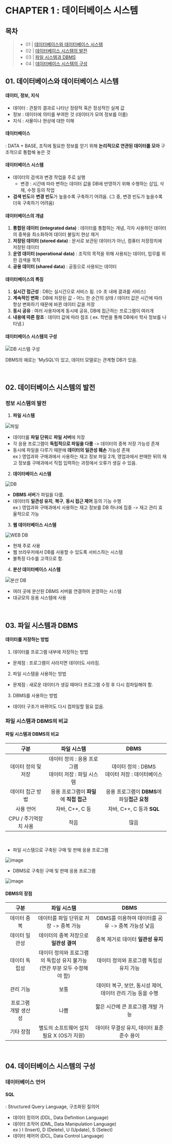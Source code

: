 # CHAPTER 1 : 데이터베이스 시스템

## 목차

> - 01 | [데이터베이스와 데이터베이스 시스템](#01-데이터베이스와-데이터베이스-시스템)
> - 02 | [데이터베이스 시스템의 발전](#02-데이터베이스-시스템의-발전)
> - 03 | [파일 시스템과 DBMS](#03-파일-시스템과-dbms)
> - 04 | [데이터베이스 시스템의 구성](#04-데이터베이스-시스템의-구성)


## 01. 데이터베이스와 데이터베이스 시스템

#### 데이터, 정보, 지식

- 데이터 : 관찰의 결과로 나타난 정량적 혹은 정성적인 실제 값
- 정보 : 데이터에 의미를 부여한 것 (데이터가 모여 정보를 이룸)
- 지식 : 사물이나 현상에 대한 이해

#### 데이터베이스

: DATA + BASE, 조직에 필요한 정보를 얻기 위해 **논리적으로 연관된 데이터를 모아** 구조적으로 통합해 놓은 것

#### 데이터베이스 시스템

- 데이터의 검색과 변경 작업을 주로 실행
  - 변경 : 시간에 따라 변하는 데이터 값을 DB에 반영하기 위해 수행하는 삽입, 삭제, 수정 등의 작업
- **검색 빈도**와 **변경 빈도**가 높을수록 구축하기 어려움. (그 중, 변경 빈도가 높을수록 더욱 구축하기 어려움)

#### 데이터베이스의 개념

1. **통합된 데이터 (integrated data)** : 데이터를 통합하는 개념, 각자 사용하던 데이터의 중복을 최소화하여 데이터 불일치 현상 제거
2. **저장된 데이터 (stored data)** : 문서로 보관된 데이터가 아닌, 컴퓨터 저장장치에 저장된 데이터
3. **운영 데이터 (operational data)** : 조직의 목적을 위해 사용되는 데이터, 업무를 위한 검색을 목적
4. **공용 데이터 (shared data)** : 공동으로 사용되는 데이터

#### 데이터베이스의 특징

1. **실시간 접근성** : DB는 실시간으로 서비스 됨. (수 초 내에 결과를 서비스)
2. **계속적인 변화** : DB에 저장된 값 - 어느 한 순간의 상태 / 데이터 값은 시간에 따라 항상 변화하기 때문에 바뀐 데이터 값을 저장
3. **동시 공유** : 여러 사용자에게 동시에 공유, DB에 접근하는 프로그램이 여러개
4. **내용에 따른 참조** : 데이터 값에 따라 참조 ( ex. 학번을 통해 DB에서 학사 정보를 나타냄.)

#### 데이터베이스 시스템의 구성

![DB 시스템 구성](https://user-images.githubusercontent.com/62230430/109951229-c73cad00-7d20-11eb-9448-cc9f9e498465.png)

DBMS의 예로는 'MySQL'이 있고, 데이터 모델로는 관계형 DB가 있음.

<br/>

## 02. 데이터베이스 시스템의 발전

### 정보 시스템의 발전

1. **파일 시스템**

![파일](https://user-images.githubusercontent.com/62230430/109957797-c871d800-7d28-11eb-9428-8e941bf4def7.png)


- 데이터를 **파일 단위**로 **파일 서버**에 저장
- 각 응용 프로그램이 **독립적으로 파일을 다룸** -> 데이터의 중복 저장 가능성 존재
- 동시에 파일을 다루기 때문에 **데이터의 일관성 훼손** 가능성 존재  
  ex ) 영업과와 구매과에서 사용하는 재고 정보 파일 2개, 영업과에서 판매한 뒤의 재고 정보를 구매과에서 직접 입력하는 과정에서 오류가 생길 수 있음.


2. **데이터베이스 시스템**

![DB](https://user-images.githubusercontent.com/62230430/109957834-d45d9a00-7d28-11eb-800e-7a7d18758daa.png)


- **DBMS 서버**가 파일을 다룸.
- 데이터의 **일관성 유지**, **복구**, **동시 접근 제어** 등의 기능 수행  
  ex ) 영업과와 구매과에서 사용하는 재고 정보를 DB 하나에 집중 -> 재고 관리 효율적으로 가능


3. **웹 데이터베이스 시스템**

![WEB DB](https://user-images.githubusercontent.com/62230430/109957870-e0e1f280-7d28-11eb-9f2a-480ebbc42058.png)

- 현재 주로 사용
- 웹 브라우저에서 DB를 사용할 수 있도록 서비스하는 시스템
- 불특정 다수를 고객으로 함.

4. **분산 데이터베이스 시스템**

![분산 DB](https://user-images.githubusercontent.com/62230430/109958003-1090fa80-7d29-11eb-812b-d09468e054d8.png)

- 여러 곳에 분산된 DBMS 서버를 연결하여 운영하는 시스템
- 대규모의 응용 시스템에 사용

<br/>

## 03. 파일 시스템과 DBMS

#### 데이터를 저장하는 방법

1. 데이터를 프로그램 내부에 저장하는 방법  
  - 문제점 : 프로그램이 사라지면 데이터도 사라짐.
2. 파일 시스템을 사용하는 방법  
  - 문제점 : 새로운 데이터가 생길 때마다 프로그램 수정 후 다시 컴파일해야 함.
3. DBMS를 사용하는 방법  
  - 데이터 구조가 바뀌어도 다시 컴파일할 필요 없음.

### 파일 시스템과 DBMS의 비교

#### 파일 시스템과 DBMS의 비교

| 구분 | 파일 시스템 | DBMS |
|:---:|:---:|:---:|
| 데이터 정의 및 저장 | 데이터 정의 : 응용 프로그램<br/>데이터 저장 : 파일 시스템 | 데이터 정의 : DBMS<br/>데이터 저장 : 데이터베이스|
| 데이터 접근 방법 | 응용 프로그램이 **파일**에 **직접 접근** | 응용 프로그램이 **DBMS**에 파일**접근 요청**|
| 사용 언어 | 자바, C++, C 등 | 자바, C++, C 등과 **SQL** |
| CPU / 주기억장치 사용 | 적음 | 많음 |

<br/>

- 파일 시스템으로 구축된 구매 및 판매 응용 프로그램

![image](https://user-images.githubusercontent.com/62230430/109967343-a1b99e80-7d34-11eb-99d4-b0c16dc8a6bf.png)

- DBMS로 구축된 구매 및 판매 응용 프로그램

![image](https://user-images.githubusercontent.com/62230430/109967382-ae3df700-7d34-11eb-98d2-bb6dc02c22d8.png)

#### DBMS의 장점

| 구분 | 파일 시스템 | DBMS |
|:---:|:---:|:---:|
| 데이터 중복 | 데이터를 파일 단위로 저장 -> 중복 가능 | DBMS를 이용하여 데이터를 공유 -> 중복 가능성 낮음 |
| 데이터 일관성 | 데이터의 중복 저장으로 **일관성 결여** | 중복 제거로 데이터 **일관성 유지** |
| 데이터 독립성 | 데이터 정의와 프로그램의 독립성 유지 불가능<br/>(연관 부분 모두 수정해야 함) | 데이터 정의와 프로그램 독립성 유지 가능 |
| 관리 기능 | 보통 | 데이터 복구, 보안, 동시성 제어, 데이터 관리 기능 등을 수행 |
| 프로그램 개발 생산성 | 나쁨 | 짧은 시간에 큰 프로그램 개발 가능 | 
| 기타 장점 | 별도의 소프트웨어 설치 필요 X (OS가 지원) | 데이터 무결성 유지, 데이터 표준 준수 용이 |

<br/>

## 04. 데이터베이스 시스템의 구성


### 데이터베이스 언어

#### SQL
: Structured Query Language, 구조화된 질의어

- 데이터 정의어 (DDL, Data Definition Language)
- 데이터 조작어 (DML, Data Manipulation Language)  
  ex ) I (Insert), D (Delete), U (Update), S (Select)
- 데이터 제어어 (DCL, Data Control Language)








 









